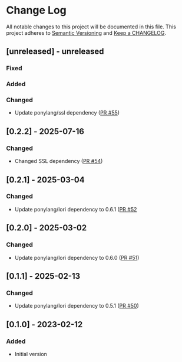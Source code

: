 # Change Log

All notable changes to this project will be documented in this file. This project adheres to [Semantic Versioning](http://semver.org/) and [Keep a CHANGELOG](http://keepachangelog.com/).

## [unreleased] - unreleased

### Fixed


### Added


### Changed

- Update ponylang/ssl dependency ([PR #55](https://github.com/ponylang/postgres/pull/55))

## [0.2.2] - 2025-07-16

### Changed

- Changed SSL dependency ([PR #54](https://github.com/ponylang/postgres/pull/54))

## [0.2.1] - 2025-03-04

### Changed

- Update ponylang/lori dependency to 0.6.1 ([PR #52](https://github.com/ponylang/postgres/pull/52)

## [0.2.0] - 2025-03-02

### Changed

- Update ponylang/lori dependency to 0.6.0 ([PR #51](https://github.com/ponylang/postgres/pull/51))

## [0.1.1] - 2025-02-13

### Changed

- Update ponylang/lori dependency to 0.5.1 ([PR #50](https://github.com/ponylang/postgres/pull/50))

## [0.1.0] - 2023-02-12

### Added

- Initial version

